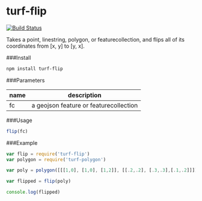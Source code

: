 turf-flip
=========
[![Build Status](https://travis-ci.org/Turfjs/turf-flip.svg)](https://travis-ci.org/Turfjs/turf-flip)

Takes a point, linestring, polygon, or featurecollection, and flips all of its coordinates from [x, y] to [y, x].

###Install

```sh
npm install turf-flip
```

###Parameters

|name|description|
|---|---|
|fc|a geojson feature or featurecollection|

###Usage

```js
flip(fc)
```

###Example

```js
var flip = require('turf-flip')
var polygon = require('turf-polygon')

var poly = polygon([[[1,0], [1,0], [1,2]], [[.2,.2], [.3,.3],[.1,.2]]])

var flipped = flip(poly)

console.log(flipped)
```